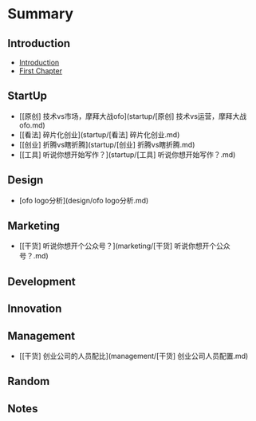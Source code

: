 # Summary

## Introduction

* [Introduction](README.md)
* [First Chapter](chapter1.md)

## StartUp

* [\[原创\] 技术vs市场，摩拜大战ofo](startup/[原创] 技术vs运营，摩拜大战ofo.md)
* [\[看法\] 碎片化创业](startup/[看法] 碎片化创业.md)
* [\[创业\] 折腾vs瞎折腾](startup/[创业] 折腾vs瞎折腾.md)
* [\[工具\] 听说你想开始写作？](startup/[工具] 听说你想开始写作？.md)

## Design

* [ofo logo分析](design/ofo logo分析.md)

## Marketing

* [\[干货\] 听说你想开个公众号？](marketing/[干货] 听说你想开个公众号？.md)

## Development

## Innovation

## Management

* [\[干货\] 创业公司的人员配比](management/[干货] 创业公司人员配置.md)

## Random

## Notes

